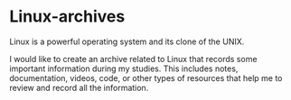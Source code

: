 # Linux-archives

Linux is a powerful operating system and its clone of the UNIX.

I would like to create an archive related to Linux that records some important information during my studies. This includes notes, documentation, videos, code, or other types of resources that help me to review and record all the information.

